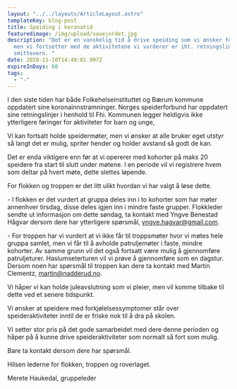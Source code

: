 ```yaml
---
layout: "../../layouts/ArticleLayout.astro"
templateKey: blog-post
title: Speiding i koronatid
featuredimage: /img/upload/sauejordet.jpg
description: "Det er en vanskelig tid å drive speiding som vi ønsker for tiden,
  men vi fortsetter med de aktivitetene vi vurderer er iht. retningslinjer for
  smittevern. "
date: 2020-11-10T14:49:01.997Z
expireInDays: 60
tags:
  - "-"
---
```


I den siste tiden har både Folkehelseinstituttet og Bærum kommune oppdatert sine koronainnstramninger. Norges speiderforbund har oppdatert sine retningslinjer i henhold til Fhi. Kommunen legger heldigvis ikke ytterligere føringer for aktiviteter for barn og unge,

Vi kan fortsatt holde speidermøter, men vi ønsker at alle bruker eget utstyr så langt det er mulig, spriter hender og holder avstand så godt de kan.

Det er enda viktigere enn før at vi opererer med kohorter på maks 20 speidere fra start til slutt under møtene. I en periode vil vi registrere hvem som deltar på hvert møte, dette slettes løpende.

For flokken og troppen er det litt ulikt hvordan vi har valgt å løse dette.

\- I flokken er det vurdert at gruppa deles inn i to kohorter som har møter annenhver tirsdag, disse deles igjen inn i mindre faste grupper. Flokkleder sendte ut informasjon om dette søndag, ta kontakt med Yngve Benestad Hågvar dersom dere har ytterligere spørsmål, yngve.hagvar@gmail.com.

\- For troppen har vi vurdert at vi ikke får til troppsmøter hvor vi møtes hele gruppa samlet, men vi får til å avholde patruljemøter i faste, mindre kohorter. Av samme grunn vil det også fortsatt være mulig å gjennomføre patruljeturer. Haslumseterturen vil vi prøve å gjennomføre som en dagstur. Dersom noen har spørsmål til troppen kan dere ta kontakt med Martin Clementz, martin@nadderud.no.

Vi håper vi kan holde juleavslutning som vi pleier, men vil komme tilbake til dette ved et senere tidspunkt.

Vi ønsker at speidere med forkjølelsessymptomer står over speideraktiviteter inntil de er friske nok til å dra på skolen.

Vi setter stor pris på det gode samarbeidet med dere denne perioden og håper på å kunne drive speideraktiviteter som normalt så fort som mulig.

Bare ta kontakt dersom dere har spørsmål.

Hilsen lederne for flokken, troppen og roverlaget.

Merete Haukedal, gruppeleder
